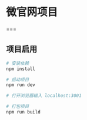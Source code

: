 # 微官网项目
===
## 项目启用

``` bash
# 安装依赖
npm install

# 启动项目
npm run dev

# 打开浏览器输入 localhost:3001

# 打包项目
npm run build

```